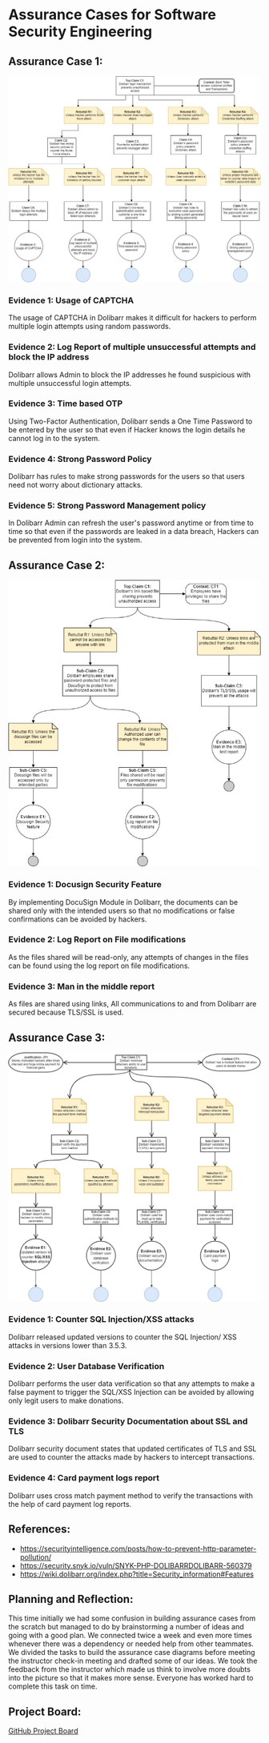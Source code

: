 # Assurance Cases for Software Security Engineering  

## Assurance Case 1:
![Assurance Case 1 Diagram](https://github.com/SreeharshaMorampudi/SA-Team-5-Dolibarr/blob/main/Assurance%20Cases/AssuranceCase%20Diagram1%20(2).jpg)


### Evidence 1: Usage of CAPTCHA
The usage of CAPTCHA in Dolibarr makes it difficult for hackers to perform multiple login attempts using random passwords.  

### Evidence 2: Log Report of multiple unsuccessful attempts and block the IP address
Dolibarr allows Admin to block the IP addresses he found suspicious with multiple unsuccessful login attempts.  

### Evidence 3: Time based OTP
Using Two-Factor Authentication, Dolibarr sends a One Time Password to be entered by the user so that even if Hacker knows the login details he cannot log in to the system.  

### Evidence 4: Strong Password Policy
Dolibarr has rules to make strong passwords for the users so that users need not worry about dictionary attacks.  

### Evidence 5: Strong Password Management policy
In Dolibarr Admin can refresh the user's password anytime or from time to time so that even if the passwords are leaked in a data breach, Hackers can be prevented from login into the system.  


## Assurance Case 2:
![Assurance Case 2 Diagram](https://github.com/SreeharshaMorampudi/SA-Team-5-Dolibarr/blob/main/Assurance%20Cases/Assurance%20Case%20Diagram%202.2.jpg)

### Evidence 1: Docusign Security Feature
By implementing DocuSign Module in Dolibarr, the documents can be shared only with the intended users so that no modifications or false confirmations can be avoided by hackers.

### Evidence 2: Log Report on File modifications
As the files shared will be read-only, any attempts of changes in the files can be found using the log report on file modifications.  

### Evidence 3: Man in the middle report
As files are shared using links, All communications to and from Dolibarr are secured because TLS/SSL is used.  


## Assurance Case 3:
![Assurance Case 3 Diagram](https://github.com/SreeharshaMorampudi/SA-Team-5-Dolibarr/blob/main/Assurance%20Cases/Assurance%20Case%20Diagram%203.3.jpg)

### Evidence 1: Counter SQL Injection/XSS attacks
Dolibarr released updated versions to counter the SQL Injection/ XSS attacks in versions lower than 3.5.3.

### Evidence 2: User Database Verification
Dolibarr performs the user data verification so that any attempts to make a false payment to trigger the SQL/XSS Injection can be avoided by allowing only legit users to make donations.

### Evidence 3: Dolibarr Security Documentation about SSL and TLS
Dolibarr security document states that updated certificates of TLS and SSL are used to counter the attacks made by hackers to intercept transactions.

### Evidence 4: Card payment logs report
Dolibarr uses cross match payment method to verify the transactions with the help of card payment log reports.



## References:
* https://securityintelligence.com/posts/how-to-prevent-http-parameter-pollution/
* https://security.snyk.io/vuln/SNYK-PHP-DOLIBARRDOLIBARR-560379
* https://wiki.dolibarr.org/index.php?title=Security_information#Features


## Planning and Reflection:  
This time initially we had some confusion in building assurance cases from the scratch but managed to do by brainstorming a number of ideas and going with a good plan. We connected twice a week and even more times whenever there was a dependency or needed help from other teammates. We divided the tasks to build the assurance case diagrams before meeting the instructor check-in meeting and drafted some of our ideas. We took the feedback from the instructor which made us think to involve more doubts into the picture so that it makes more sense. Everyone has worked hard to complete this task on time.

## Project Board:
[GitHub Project Board]()
